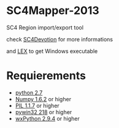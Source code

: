 SC4Mapper-2013
==============

SC4 Region import/export tool

check [SC4Devotion](http://www.sc4devotion.com) for more informations

and [LEX](http://sc4devotion.com/csxlex/lex_filedesc.php?lotGET=2880) to get Windows executable
 
Requierements
=============
- [python 2.7](http://www.python.org)
- [Numpy 1.6.2](http://sourceforge.net/project/showfiles.php?group_id=1369&package_id=175103) or higher
- [PIL 1.1.7](http://www.pythonware.com/products/pil/) or higher
- [pywin32 218](http://sourceforge.net/projects/pywin32/) or higher
- [wxPython 2.9.4](http://www.wxpython.org/download.php#unstable) or higher
